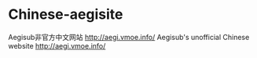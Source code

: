 # Chinese-aegisite
Aegisub非官方中文网站 http://aegi.vmoe.info/
Aegisub's unofficial Chinese website http://aegi.vmoe.info/
